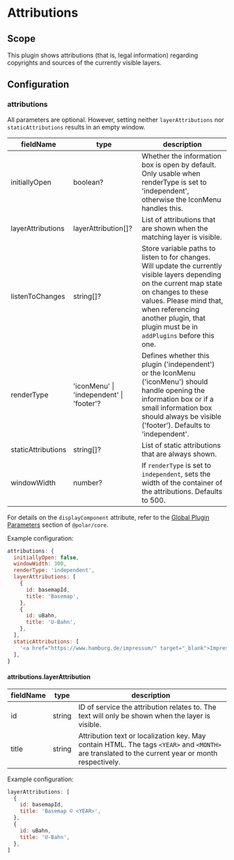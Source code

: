 # Attributions

## Scope

This plugin shows attributions (that is, legal information) regarding copyrights and sources of the currently visible layers.

## Configuration

### attributions

All parameters are optional. However, setting neither `layerAttributions` nor `staticAttributions` results in an empty window.

| fieldName | type | description |
| - | - | - |
| initiallyOpen | boolean? | Whether the information box is open by default. Only usable when renderType is set to 'independent', otherwise the IconMenu handles this. |
| layerAttributions | layerAttribution[]? | List of attributions that are shown when the matching layer is visible. |
| listenToChanges | string[]? | Store variable paths to listen to for changes. Will update the currently visible layers depending on the current map state on changes to these values. Please mind that, when referencing another plugin, that plugin must be in `addPlugins` before this one. |
| renderType | 'iconMenu' \| 'independent'  \| 'footer'? | Defines whether this plugin ('independent') or the IconMenu ('iconMenu') should handle opening the information box or if a small information box should always be visible ('footer'). Defaults to 'independent'. 
| staticAttributions | string[]? | List of static attributions that are always shown. |
| windowWidth | number? | If `renderType` is set to `independent`, sets the width of the container of the attributions. Defaults to 500. |

For details on the `displayComponent` attribute, refer to the [Global Plugin Parameters](../../core/README.md#global-plugin-parameters) section of `@polar/core`.

Example configuration:
```js
attributions: {
  initiallyOpen: false,
  windowWidth: 300,
  renderType: 'independent',
  layerAttributions: [
    {
      id: basemapId,
      title: 'Basemap',
    },
    {
      id: uBahn,
      title: 'U-Bahn',
    },
  ],
  staticAttributions: [
    '<a href="https://www.hamburg.de/impressum/" target="_blank">Impressum</a>',
  ],
}
```

#### attributions.layerAttribution

| fieldName | type | description |
| - | - | - |
| id | string | ID of service the attribution relates to. The text will only be shown when the layer is visible. |
| title | string | Attribution text or localization key. May contain HTML. The tags `<YEAR>` and `<MONTH>` are translated to the current year or month respectively. |

Example configuration:
```js
layerAttributions: [
  {
    id: basemapId,
    title: 'Basemap © <YEAR>',
  },
  {
    id: uBahn,
    title: 'U-Bahn',
  },
]
```